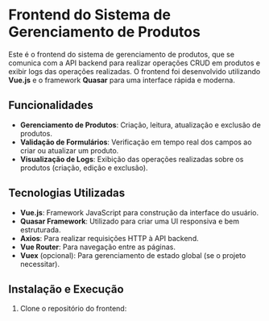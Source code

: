 # Frontend do Sistema de Gerenciamento de Produtos

Este é o frontend do sistema de gerenciamento de produtos, que se comunica com a API backend para realizar operações CRUD em produtos e exibir logs das operações realizadas. O frontend foi desenvolvido utilizando **Vue.js** e o framework **Quasar** para uma interface rápida e moderna.

## Funcionalidades

- **Gerenciamento de Produtos**: Criação, leitura, atualização e exclusão de produtos.
- **Validação de Formulários**: Verificação em tempo real dos campos ao criar ou atualizar um produto.
- **Visualização de Logs**: Exibição das operações realizadas sobre os produtos (criação, edição e exclusão).

## Tecnologias Utilizadas

- **Vue.js**: Framework JavaScript para construção da interface do usuário.
- **Quasar Framework**: Utilizado para criar uma UI responsiva e bem estruturada.
- **Axios**: Para realizar requisições HTTP à API backend.
- **Vue Router**: Para navegação entre as páginas.
- **Vuex** (opcional): Para gerenciamento de estado global (se o projeto necessitar).

## Instalação e Execução

1. Clone o repositório do frontend:
